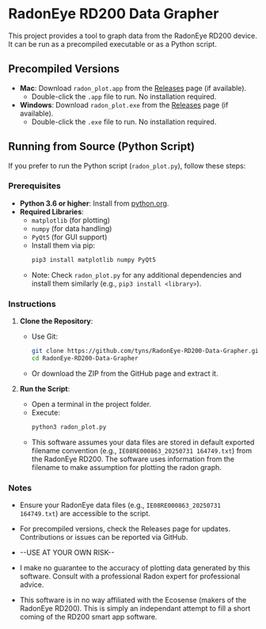 # RadonEye RD200 Data Grapher

This project provides a tool to graph data from the RadonEye RD200 device. It can be run as a precompiled executable or as a Python script.

## Precompiled Versions
- **Mac**: Download `radon_plot.app` from the [Releases](https://github.com/tyns/RadonEye-RD200-Data-Grapher/releases) page (if available).
  - Double-click the `.app` file to run. No installation required.
- **Windows**: Download `radon_plot.exe` from the [Releases](https://github.com/tyns/RadonEye-RD200-Data-Grapher/releases) page (if available).
  - Double-click the `.exe` file to run. No installation required.

## Running from Source (Python Script)
If you prefer to run the Python script (`radon_plot.py`), follow these steps:

### Prerequisites
- **Python 3.6 or higher**: Install from [python.org](https://www.python.org/downloads/).
- **Required Libraries**:
  - `matplotlib` (for plotting)
  - `numpy` (for data handling)
  - `PyQt5` (for GUI support)
  - Install them via pip:
    ```bash
    pip3 install matplotlib numpy PyQt5
    ```
  - Note: Check `radon_plot.py` for any additional dependencies and install them similarly (e.g., `pip3 install <library>`).

### Instructions
1. **Clone the Repository**:
   - Use Git:
     ```bash
     git clone https://github.com/tyns/RadonEye-RD200-Data-Grapher.git
     cd RadonEye-RD200-Data-Grapher
     ```
   - Or download the ZIP from the GitHub page and extract it.

2. **Run the Script**:
   - Open a terminal in the project folder.
   - Execute:
     ```bash
     python3 radon_plot.py
     ```
   - This software assumes your data files are stored in default exported filename convention (e.g., `IE08RE000863_20250731 164749.txt`) from the RadonEye RD200.  The software uses information from the filename to make assumption for plotting the radon graph. 

### Notes
- Ensure your RadonEye data files (e.g., `IE08RE000863_20250731 164749.txt`) are accessible to the script.
- For precompiled versions, check the Releases page for updates. Contributions or issues can be reported via GitHub.

- --USE AT YOUR OWN RISK--
- I make no guarantee to the accuracy of plotting data generated by this software. Consult with a professional Radon expert for professional advice.
- This software is in no way affiliated with the Ecosense (makers of the RadonEye RD200).  This is simply an independant attempt to fill a short coming of the RD200 smart app software. 